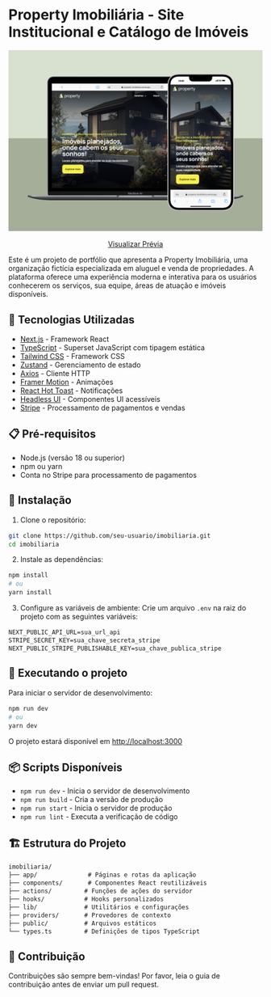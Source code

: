 # Property Imobiliária - Site Institucional e Catálogo de Imóveis

<div align="center">
<a href="https://property-imobiliaria.vercel.app/">
<img src="public/readme-banner.png">
</a>
<p><a href="https://property-imobiliaria.vercel.app/">
Visualizar Prévia
</a></p>
</div>

Este é um projeto de portfólio que apresenta a Property Imobiliária, uma organização fictícia especializada em aluguel e venda de propriedades. A plataforma oferece uma experiência moderna e interativa para os usuários conhecerem os serviços, sua equipe, áreas de atuação e imóveis disponíveis.


## 🚀 Tecnologias Utilizadas

- [Next.js](https://nextjs.org/) - Framework React
- [TypeScript](https://www.typescriptlang.org/) - Superset JavaScript com tipagem estática
- [Tailwind CSS](https://tailwindcss.com/) - Framework CSS
- [Zustand](https://zustand-demo.pmnd.rs/) - Gerenciamento de estado
- [Axios](https://axios-http.com/) - Cliente HTTP
- [Framer Motion](https://www.framer.com/motion/) - Animações
- [React Hot Toast](https://react-hot-toast.com/) - Notificações
- [Headless UI](https://headlessui.com/) - Componentes UI acessíveis
- [Stripe](https://stripe.com/) - Processamento de pagamentos e vendas

## 📋 Pré-requisitos

- Node.js (versão 18 ou superior)
- npm ou yarn
- Conta no Stripe para processamento de pagamentos

## 🔧 Instalação

1. Clone o repositório:
```bash
git clone https://github.com/seu-usuario/imobiliaria.git
cd imobiliaria
```

2. Instale as dependências:
```bash
npm install
# ou
yarn install
```

3. Configure as variáveis de ambiente:
Crie um arquivo `.env` na raiz do projeto com as seguintes variáveis:
```env
NEXT_PUBLIC_API_URL=sua_url_api
STRIPE_SECRET_KEY=sua_chave_secreta_stripe
NEXT_PUBLIC_STRIPE_PUBLISHABLE_KEY=sua_chave_publica_stripe
```

## 🚀 Executando o projeto

Para iniciar o servidor de desenvolvimento:

```bash
npm run dev
# ou
yarn dev
```

O projeto estará disponível em [http://localhost:3000](http://localhost:3000)

## 📦 Scripts Disponíveis

- `npm run dev` - Inicia o servidor de desenvolvimento
- `npm run build` - Cria a versão de produção
- `npm run start` - Inicia o servidor de produção
- `npm run lint` - Executa a verificação de código

## 🏗️ Estrutura do Projeto

```
imobiliaria/
├── app/              # Páginas e rotas da aplicação
├── components/       # Componentes React reutilizáveis
├── actions/         # Funções de ações do servidor
├── hooks/           # Hooks personalizados
├── lib/             # Utilitários e configurações
├── providers/       # Provedores de contexto
├── public/          # Arquivos estáticos
└── types.ts         # Definições de tipos TypeScript
```

## 👥 Contribuição

Contribuições são sempre bem-vindas! Por favor, leia o guia de contribuição antes de enviar um pull request.
